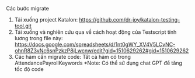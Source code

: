 Các bước migrate
1. Tải xuống project Katalon:
   https://github.com/dr-joy/katalon-testing-tool.git
2. Tải xuống và nghiên cứu qua về cách hoạt động của Testscript tính lương trong file này:
   https://docs.google.com/spreadsheets/d/1nt0gWY_XV4V5LCvNC-ohnR8Z3vNc6snPzkzP8jLwcnw/edit?gid=1510629262#gid=1510629262
3. Các hàm cần migrate code:
   Tất cả hàm có trong AttendancePayrollKeywords
   *Note: Có thể sử dụng chat GPT để tăng tốc độ code
